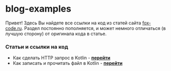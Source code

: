 

# blog-examples

Привет! Здесь Вы найдете все ссылки на код из статей сайта [fox-code.ru](https://fox-code.ru). Раздел постоянно пополняется, и может немного отличаться (в лучшую сторону) от оригинала кода в статье.


### Статьи и ссылки на код
* Как сделать HTTP запрос в Kotlin - [**перейти**](https://github.com/klesarev/blog-examples/tree/master/src/main/httprequest "Как сделать HTTP запрос в Kotlin")
* Как записать и прочитать файл в Kotlin - [**перейти**](https://github.com/klesarev/blog-examples/tree/master/src/main/FileDataHelper "Как записать и прочитать файл в Kotlin")

